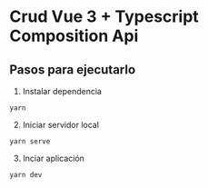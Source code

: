 # Crud Vue 3 + Typescript Composition Api

## Pasos para ejecutarlo

1. Instalar dependencia
```
yarn
```
2. Iniciar servidor local
```
yarn serve
```
3. Inciar aplicación
```
yarn dev
```